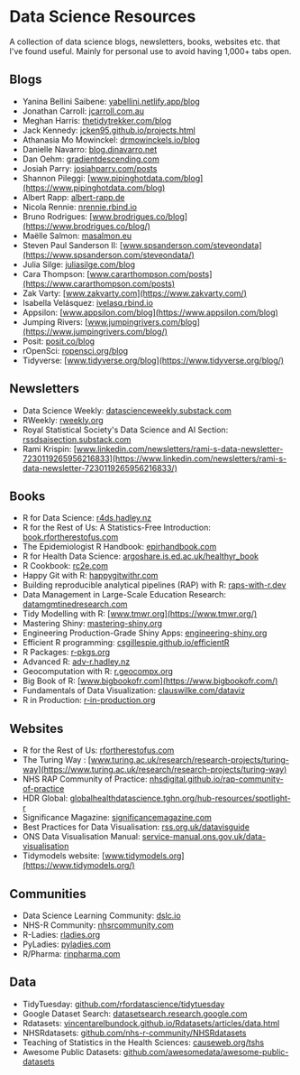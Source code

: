 # Data Science Resources

A collection of data science blogs, newsletters, books, websites etc. that I've found useful. Mainly for personal use to avoid having 1,000+ tabs open.

## Blogs

* Yanina Bellini Saibene: [yabellini.netlify.app/blog](https://yabellini.netlify.app/blog/)
* Jonathan Carroll: [jcarroll.com.au](https://jcarroll.com.au/)
* Meghan Harris: [thetidytrekker.com/blog](https://thetidytrekker.com/blog)
* Jack Kennedy: [jcken95.github.io/projects.html](https://jcken95.github.io/projects.html)
* Athanasia Mo Mowinckel: [drmowinckels.io/blog](https://drmowinckels.io/blog/)
* Danielle Navarro: [blog.djnavarro.net](https://blog.djnavarro.net/)
* Dan Oehm: [gradientdescending.com](https://gradientdescending.com/)
* Josiah Parry: [josiahparry.com/posts](https://josiahparry.com/posts/)
* Shannon Pileggi: [www.pipinghotdata.com/blog](https://www.pipinghotdata.com/blog)
* Albert Rapp: [albert-rapp.de](https://albert-rapp.de/)
* Nicola Rennie: [nrennie.rbind.io](https://nrennie.rbind.io/)
* Bruno Rodrigues: [www.brodrigues.co/blog](https://www.brodrigues.co/blog/)
* Maëlle Salmon: [masalmon.eu](https://masalmon.eu/)
* Steven Paul Sanderson II: [www.spsanderson.com/steveondata](https://www.spsanderson.com/steveondata/)
* Julia Silge: [juliasilge.com/blog](https://juliasilge.com/blog/)
* Cara Thompson: [www.cararthompson.com/posts](https://www.cararthompson.com/posts)
* Zak Varty: [www.zakvarty.com](https://www.zakvarty.com/)
* Isabella Velásquez: [ivelasq.rbind.io](https://ivelasq.rbind.io/)
* Appsilon: [www.appsilon.com/blog](https://www.appsilon.com/blog)
* Jumping Rivers: [www.jumpingrivers.com/blog](https://www.jumpingrivers.com/blog/)
* Posit: [posit.co/blog](https://posit.co/blog/)
* rOpenSci: [ropensci.org/blog](https://ropensci.org/blog/)
* Tidyverse: [www.tidyverse.org/blog](https://www.tidyverse.org/blog/)

## Newsletters

* Data Science Weekly: [datascienceweekly.substack.com](https://datascienceweekly.substack.com/)
* RWeekly: [rweekly.org](https://rweekly.org/)
* Royal Statistical Society's Data Science and AI Section: [rssdsaisection.substack.com](https://rssdsaisection.substack.com/)
* Rami Krispin: [www.linkedin.com/newsletters/rami-s-data-newsletter-7230119265956216833](https://www.linkedin.com/newsletters/rami-s-data-newsletter-7230119265956216833/)

## Books

* R for Data Science: [r4ds.hadley.nz](https://r4ds.hadley.nz/)
* R for the Rest of Us: A Statistics-Free Introduction: [book.rfortherestofus.com](https://book.rfortherestofus.com/)
* The Epidemiologist R Handbook: [epirhandbook.com](https://epirhandbook.com/)
* R for Health Data Science: [argoshare.is.ed.ac.uk/healthyr_book](https://argoshare.is.ed.ac.uk/healthyr_book/)
* R Cookbook: [rc2e.com](https://rc2e.com/)
* Happy Git with R: [happygitwithr.com](https://happygitwithr.com/)
* Building reproducible analytical pipelines (RAP) with R: [raps-with-r.dev](https://raps-with-r.dev/)
* Data Management in Large-Scale Education Research: [datamgmtinedresearch.com](https://datamgmtinedresearch.com/)
* Tidy Modelling with R: [www.tmwr.org](https://www.tmwr.org/)
* Mastering Shiny: [mastering-shiny.org](https://mastering-shiny.org/)
* Engineering Production-Grade Shiny Apps: [engineering-shiny.org](https://engineering-shiny.org/)
* Efficient R programming: [csgillespie.github.io/efficientR](https://csgillespie.github.io/efficientR/)
* R Packages: [r-pkgs.org](https://r-pkgs.org/)
* Advanced R: [adv-r.hadley.nz](https://adv-r.hadley.nz/)
* Geocomputation with R: [r.geocompx.org](https://r.geocompx.org/)
* Big Book of R: [www.bigbookofr.com](https://www.bigbookofr.com/)
* Fundamentals of Data Visualization: [clauswilke.com/dataviz](https://clauswilke.com/dataviz/)
* R in Production: [r-in-production.org](https://r-in-production.org/)
  
## Websites

* R for the Rest of Us: [rfortherestofus.com](https://rfortherestofus.com/)
* The Turing Way : [www.turing.ac.uk/research/research-projects/turing-way](https://www.turing.ac.uk/research/research-projects/turing-way)
* NHS RAP Community of Practice: [nhsdigital.github.io/rap-community-of-practice](https://nhsdigital.github.io/rap-community-of-practice/)
* HDR Global: [globalhealthdatascience.tghn.org/hub-resources/spotlight-r](https://globalhealthdatascience.tghn.org/hub-resources/spotlight-r/)
* Significance Magazine: [significancemagazine.com](https://significancemagazine.com/)
* Best Practices for Data Visualisation: [rss.org.uk/datavisguide](https://rss.org.uk/datavisguide/)
* ONS Data Visualisation Manual: [service-manual.ons.gov.uk/data-visualisation](https://service-manual.ons.gov.uk/data-visualisation)
* Tidymodels website: [www.tidymodels.org](https://www.tidymodels.org/)

## Communities

* Data Science Learning Community: [dslc.io](https://dslc.io/)
* NHS-R Community: [nhsrcommunity.com](https://nhsrcommunity.com/)
* R-Ladies: [rladies.org](https://rladies.org/)
* PyLadies: [pyladies.com](https://pyladies.com/)
* R/Pharma: [rinpharma.com](https://rinpharma.com/)

## Data

* TidyTuesday: [github.com/rfordatascience/tidytuesday](https://github.com/rfordatascience/tidytuesday)
* Google Dataset Search: [datasetsearch.research.google.com](https://datasetsearch.research.google.com/)
* Rdatasets: [vincentarelbundock.github.io/Rdatasets/articles/data.html](https://vincentarelbundock.github.io/Rdatasets/articles/data.html)
* NHSRdatasets: [github.com/nhs-r-community/NHSRdatasets](https://github.com/nhs-r-community/NHSRdatasets)
* Teaching of Statistics in the Health Sciences: [causeweb.org/tshs](https://causeweb.org/tshs/)
* Awesome Public Datasets: [github.com/awesomedata/awesome-public-datasets](https://github.com/awesomedata/awesome-public-datasets)
